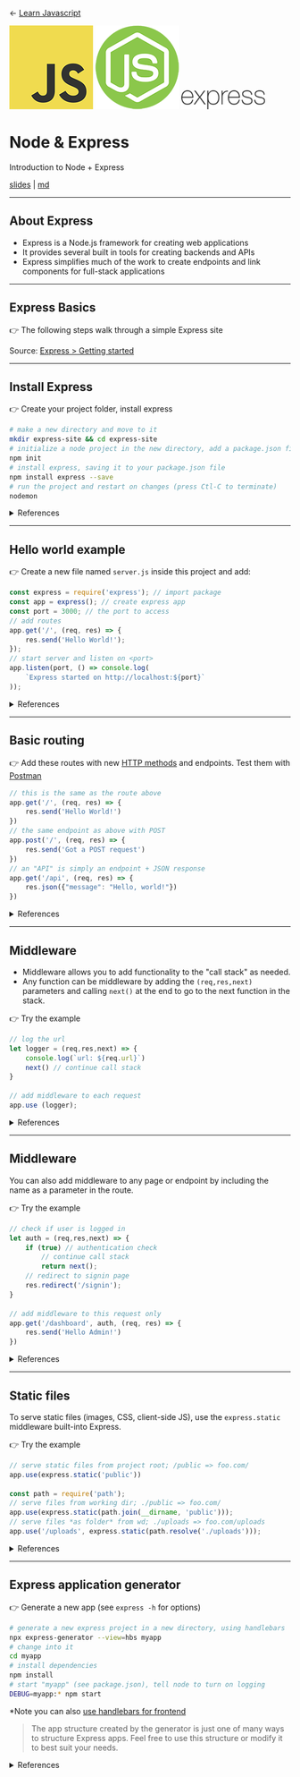 <!-- paginate: true -->

← [Learn Javascript](../../)

<a href="../../"><img width="150" src="../../assets/img/logos/logo-javascript-150w.png"></a> <a href="../../"><img width="150" src="../../assets/img/logos/logo-node-ltgreen-150w.png"></a> <a href="../../"><img width="150" src="../../assets/img/logos/logo-express-200w.png"></a>

# Node & Express 

Introduction to Node + Express

<span class="slides-small"><a href="slides.html">slides</a> | <a href="node-express.md">md</a></span>

<!--
Presentation comments ...
-->





---

## About Express

- Express is a Node.js framework for creating web applications
- It provides several built in tools for creating backends and APIs
- Express simplifies much of the work to create endpoints and link components for full-stack applications


---

## Express Basics

👉 The following steps walk through a simple Express site 

Source: [Express > Getting started](https://expressjs.com/en/starter/installing.html)





---

## Install Express 

👉 Create your project folder, install express

```bash
# make a new directory and move to it
mkdir express-site && cd express-site  
# initialize a node project in the new directory, add a package.json file
npm init                               
# install express, saving it to your package.json file
npm install express --save 
# run the project and restart on changes (press Ctl-C to terminate)
nodemon                 
```

<details class="caption slides-small">
<summary>References</summary>

Source: [Getting started > Install express](https://expressjs.com/en/starter/installing.html)

</details>


---

## Hello world example

👉 Create a new file named `server.js` inside this project and add:

```js
const express = require('express'); // import package
const app = express(); // create express app
const port = 3000; // the port to access
// add routes
app.get('/', (req, res) => {
	res.send('Hello World!');
});
// start server and listen on <port>
app.listen(port, () => console.log(
	`Express started on http://localhost:${port}`
));
```

<details class="caption slides-small">
<summary>References</summary>

Source: [Getting started > Hello world example](https://expressjs.com/en/starter/hello-world.html)
See also: [Brown](https://www.oreilly.com/library/view/web-development-with/9781492053507/) Ch3 Saving Time with Express (21-30) & Ch4 Tidying Up (31–39)

</details>





---

## Basic routing

👉 Add these routes with new [HTTP methods](https://www.w3schools.com/tags/ref_httpmethods.asp) and endpoints. Test them with [Postman](https://www.postman.com/)

```js
// this is the same as the route above
app.get('/', (req, res) => {
	res.send('Hello World!')
})
// the same endpoint as above with POST
app.post('/', (req, res) => {
	res.send('Got a POST request')
})
// an "API" is simply an endpoint + JSON response
app.get('/api', (req, res) => {
	res.json({"message": "Hello, world!"})
})
```

<details class="caption slides-small">
<summary>References</summary>

Source: [Getting started > Basic routing](https://expressjs.com/en/starter/basic-routing.html)

</details>






---

## Middleware 

<div class="twocolumn1x2">
<div class="col">

- Middleware allows you to add functionality to the "call stack" as needed.
- Any function can be middleware by adding the `(req,res,next)` parameters and calling `next()` at the end to go to the next function in the stack.

</div>
<div class="col">

👉 Try the example

```js
// log the url
let logger = (req,res,next) => {
	console.log(`url: ${req.url}`)		
	next() // continue call stack
}

// add middleware to each request
app.use (logger);
```

</div>
</div>

<details class="caption slides-small">
<summary>References</summary>

Source: [Guide > Writing middleware](https://expressjs.com/en/guide/writing-middleware.html)
See also: [Brown](https://www.oreilly.com/library/view/web-development-with/9781492053507/) Ch10 Middleware (113-120)

</details>






---

## Middleware 

<div class="twocolumn1x2">
<div class="col">

You can also add middleware to any page or endpoint by including the name as a parameter in the route.

</div>
<div class="col">

👉 Try the example

```js
// check if user is logged in
let auth = (req,res,next) => {
	if (true) // authentication check
		// continue call stack
		return next(); 
	// redirect to signin page	
	res.redirect('/signin');
}

// add middleware to this request only 
app.get('/dashboard', auth, (req, res) => {
	res.send('Hello Admin!')
})
```

</div>
</div>


<details class="caption slides-small">
<summary>References</summary>

Source: [Guide > Writing middleware](https://expressjs.com/en/guide/writing-middleware.html)
See also: [Brown](https://www.oreilly.com/library/view/web-development-with/9781492053507/) Ch10 Middleware (113-120)

</details>






---

## Static files

To serve static files (images, CSS, client-side JS), use the `express.static` middleware built-into Express.

👉 Try the example

```js
// serve static files from project root; /public => foo.com/
app.use(express.static('public'))

const path = require('path');
// serve files from working dir; ./public => foo.com/
app.use(express.static(path.join(__dirname, 'public')));
// serve files *as folder* from wd; ./uploads => foo.com/uploads
app.use('/uploads', express.static(path.resolve('./uploads')));
```

<details class="caption slides-small">
<summary>References</summary>

Source [Getting started > Static files](https://expressjs.com/en/starter/static-files.html)
See also: [Brown](https://www.oreilly.com/library/view/web-development-with/9781492053507/) Ch17 Static Content (215-221)

</details>







---

## Express application generator

👉 Generate a new app (see `express -h` for options)

```bash
# generate a new express project in a new directory, using handlebars
npx express-generator --view=hbs myapp
# change into it
cd myapp
# install dependencies
npm install
# start "myapp" (see package.json), tell node to turn on logging
DEBUG=myapp:* npm start
```

*Note you can also [use handlebars for frontend](https://www.codecademy.com/learn/learn-handlebars/modules/templating-with-handlebars/cheatsheet)




> The app structure created by the generator is just one of many ways to structure Express apps. Feel free to use this structure or modify it to best suit your needs.

<details class="caption slides-small">
<summary>References</summary>

Source: [Getting started > Express application generator](https://expressjs.com/en/starter/generator.html)

</details>






<!-- 

---

## Use modules for organization

```js

```

<details class="caption slides-small">
<summary>References</summary>

- w3schools [modules](https://www.w3schools.com/nodejs/nodejs_modules.asp), [http module](https://www.w3schools.com/nodejs/nodejs_http.asp), [file system module](https://www.w3schools.com/nodejs/nodejs_filesystem.asp), [url module](https://www.w3schools.com/nodejs/nodejs_url.asp)

</details>






---

## Testing

**Overview**: How to use linters and write unit and integration tests

```js
// 1. add and use custom module
const fortune = require('./lib/fortune');
app.get('/about', (req, res) => {
	res.render('about', { fortune: fortune.getFortune() });
});

// 2.
```

#### Homework

- [Brown](https://www.oreilly.com/library/view/web-development-with/9781492053507/):
	- Ch5 Quality Assurance (41–58)
- Exercise: Add testing to Meadowlark Website




---

## Requests and Templating

**Overview**: How to ... Express request, response, Handlebars, MVC

```js
const tours = [
	{ id: 0, name: 'Hood River', price: 99.99 },
	{ id: 1, name: 'Oregon Coast', price: 149.95 },
];
app.get ('/api/tours', (req, res) => res.json(tours));
```

- Lecture: [Node, Express, Handlebars, Heroku - Part 1 - Set up a node express project template
](https://docs.google.com/presentation/d/17bIeMMJnZQy-tb3GLhMC3JuTfcgMEOqnK4WsCt52CLM/edit#slide=id.gafb807d421_0_39)
- Demo: [omundy/sample-node-express-cat-api](https://github.com/omundy/sample-node-express-cat-api) and ~~[live demo](https://sample-node-express-template.herokuapp.com/)~~


#### Homework

- [Brown](https://www.oreilly.com/library/view/web-development-with/9781492053507/)
	- Ch6 Request and Response (59-72)
	- Ch7 Templating with Handlebars (73-88)





---

## Forms and Sessions

**Overview**: How to ... Express web forms, sessions

```js
app.get ( '/newsletter', handlers.newsletter );
app.post ( '/api/newsletter-signup', handlers.api.newsletterSignup );
```

- Lecture: [Node, Express, Handlebars, Heroku - Part 2 - Use API data, add a frontend](https://docs.google.com/presentation/d/17bIeMMJnZQy-tb3GLhMC3JuTfcgMEOqnK4WsCt52CLM/edit#slide=id.gbcac1199e9_0_15)
- Demo: [omundy/sample-node-express-username-generator](https://github.com/omundy/sample-node-express-username-generator) and [live demo](https://sample-node-express-username.herokuapp.com/)

#### Homework

- [Brown](https://www.oreilly.com/library/view/web-development-with/9781492053507/) Ch8 Form Handling (89-100) & Ch9 Cookies and Sessions (103-112)










---

![node logo](../../assets/img/logos/logo-node-ltgreen-75w.png) &nbsp; ![express logo](../../assets/img/logos/logo-express-200w.png)

# Node Express Part.2
Using Node, Express for server-side, desktop, and mobile application development



---

## Express and databases

**Overview**: How to ...

```js
const mongoose = require ( 'mongoose' );
const { connectionString } = credentials.mongo;
mongoose.connect ( connectionString );

```



#### Homework

- [Brown](https://www.oreilly.com/library/view/web-development-with/9781492053507/) Ch13 Persistence (147-172)

#### Review

- [MVC](https://en.wikipedia.org/wiki/Model%E2%80%93view%E2%80%93controller), [Revealing Module](https://gist.github.com/zcaceres/bb0eec99c02dda6aac0e041d0d4d7bf2#file-revealing-module-pattern-md), and other [Javascript Design Patterns](https://addyosmani.com/resources/essentialjsdesignpatterns/book/)






---

## Advanced routing


```js
app.get ( '/user(name)?', ( req, res ) => res.render ( 'user' ));
app.get ( '/staff/:name', ( req, res ) => {
	const info = staff [ req.params.name ];
	if ( !info ) return next (); // will eventually fall through to 404
	res.render ( 'staff', info );
});
```

<details class="caption slides-small">
<summary>References</summary>

- [Brown](https://www.oreilly.com/library/view/web-development-with/9781492053507/) Ch14 Routing (173-184) & Ch15 REST APIs and JSON (185-192)

</details>










---

## Express SPAs

**Overview**: How to ...

```js
import React from 'react';

// ...
```


<details class="caption slides-small">
<summary>References</summary>

- [Brown](https://www.oreilly.com/library/view/web-development-with/9781492053507/) Ch16 Single-Page Applications (193-212)

</details>



---

## Production

<details class="caption slides-small">
<summary>References</summary>

- [Brown](https://www.oreilly.com/library/view/web-development-with/9781492053507/) Ch11 Sending Email (121-131) & Ch12 Production Concerns (133-145)

</details>




---

## Express security, APIs

**Overview**: How to ...

```js
const passport = require ( 'passport' );
const db = require ( '../db' );

// ...
```


#### Homework

- [Brown](https://www.oreilly.com/library/view/web-development-with/9781492053507/)
	- Ch18 Security (223-248)
	- Ch19 Third Party APIs (249-263)







---

## Express debugging, production

**Overview**: How to ...

```bash
node inspect index.js
```

#### Homework

- [Brown](https://www.oreilly.com/library/view/web-development-with/9781492053507/)
	- Ch20 Debugging (265-275)
	- Ch21 Going Live (277-288) - https://heroku.com/
	- Ch22 Maintenance (291-300) -->
